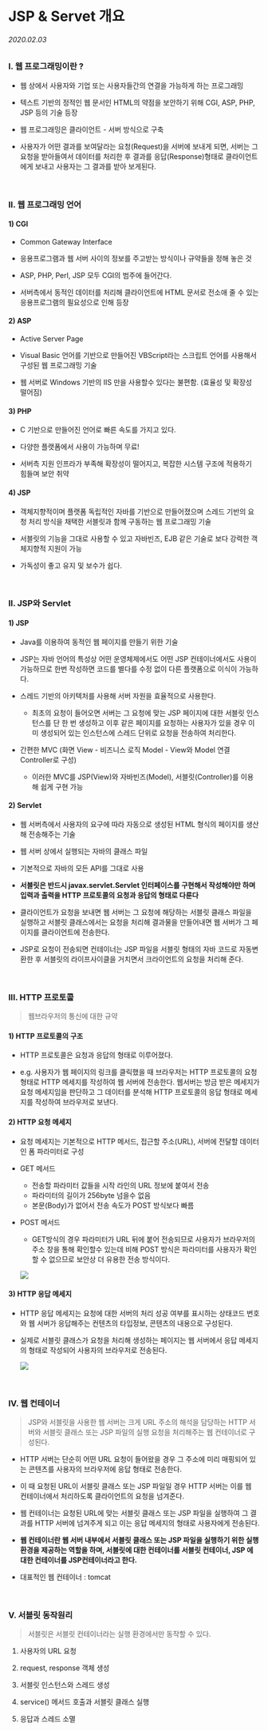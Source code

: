 # JSP & Servet 개요

###### 2020.02.03

### I. 웹 프로그래밍이란 ?

- 웹 상에서 사용자와 기업 또는 사용자들간의 연결을 가능하게 하는 프로그래밍

- 텍스트 기반의 정적인 웹 문서인 HTML의 약점을 보안하기 위해 CGI, ASP, PHP, JSP 등의 기술 등장

- 웹 프로그래밍은 클라이언트 - 서버 방식으로 구축

- 사용자가 어떤 결과를 보여달라는 요청(Request)을 서버에 보내게 되면, 서버는 그 요청을 받아들여서 데이터를 처리한 후 결과를 응답(Response)형태로 클라이언트에게 보내고 사용자는 그 결과를 받아 보게된다.

<br />

### II. 웹 프로그래밍 언어

#### 1) CGI

- Common Gateway Interface

- 응용프로그램과 웹 서버 사이의 정보를 주고받는 방식이나 규약들을 정해 놓은 것

- ASP, PHP, Perl, JSP 모두 CGI의 범주에 들어간다.

- 서버측에서 동적인 데이터를 처리해 클라이언트에 HTML 문서로 전소애 줄 수 있는 응용프로그램의 필요성으로 인해 등장

#### 2) ASP

- Active Server Page

- Visual Basic 언어를 기반으로 만들어진 VBScript라는 스크립트 언어를 사용해서 구성된 웹 프로그래밍 기술

- 웹 서버로 Windows 기반의 IIS 만을 사용할수 있다는 불편함. (효율성 및 확장성 떨어짐)

#### 3) PHP

- C 기반으로 만들어진 언어로 빠른 속도를 가지고 있다.

- 다양한 플랫폼에서 사용이 가능하며 무료!

- 서버측 지원 인프라가 부족해 확장성이 떨어지고, 복잡한 시스템 구조에 적용하기 힘들며 보안 취약

#### 4) JSP

- 객체지향적이며 플랫폼 독립적인 자바를 기반으로 만들어졌으며 스레드 기반의 요청 처리 방식을 채택한 서블릿과 함께 구동하는 웹 프로그래밍 기술

- 서블릿의 기능을 그대로 사용할 수 있고 자바빈즈, EJB 같은 기술로 보다 강력한 객체지향적 지원이 가능

- 가독성이 좋고 유지 및 보수가 쉽다.

<br />


### II. JSP와  Servlet

#### 1) JSP

- Java를 이용하여 동적인 웹 페이지를 만들기 위한 기술

- JSP는 자바 언어의 특성상 어떤 운영체제에서도 어떤 JSP 컨테이너에서도 사용이 가능하므로 한번 작성하면 코드를 별다를 수정 없이 다른 플랫폼으로 이식이 가능하다.

- 스레드 기반의 아키텍처를 사용해 서버 자원을 효율적으로 사용한다.

    - 최초의 요청이 들어오면 서버는 그 요청에 맞는 JSP 페이지에 대한 서블릿 인스턴스를 단 한 번 생성하고 이후 같은 페이지를 요청하는 사용자가 있을 경우 이미 생성되어 있는 인스턴스에 스레드 단위로 요청을 전송하여 처리한다.

- 간편한 MVC (화면 View - 비즈니스 로직 Model - View와 Model 연결 Controller로 구성)

    - 이러한 MVC를 JSP(View)와 자바빈즈(Model), 서블릿(Controller)를 이용해 쉽게 구현 가능


#### 2) Servlet

- 웹 서버측에서 사용자의 요구에 따라 자동으로 생성된 HTML 형식의 페이지를 생산해 전송해주는 기술

- 웹 서버 상에서 실행되는 자바의 클래스 파일

- 기본적으로 자바의 모든 API를 그대로 사용

- **서블릿은 반드시 javax.servlet.Servlet 인터페이스를 구현해서 작성해야만 하며 입력과 출력을 HTTP 프로토콜의 요청과 응답의 형태로 다룬다**

- 클라이언트가 요청을 보내면 웹 서버는 그 요청에 해당하는 서블릿 클래스 파일을 실행하고 서블릿 클래스에서는 요청을 처리해 결과물을 만들어내면 웹 서버가 그 페이지를 클라이언트에 전송한다.

- JSP로 요청이 전송되면 컨테이너는 JSP 파일을 서블릿 형태의 자바 코드로 자동변환한 후 서블릿의 라이프사이클을 거치면서 크라이언트의 요청을 처리해 준다.

<br />

### III. HTTP 프로토콜

>웹브라우저의 통신에 대한 규약

#### 1) HTTP 프로토콜의 구조

- HTTP 프로토콜은 요청과 응답의 형태로 이루어졌다.

- e.g. 사용자가 웹 페이지의 링크를 클릭했을 때 브라우저는 HTTP 프로토콜의 요청 형태로 HTTP 메세지를 작성하여 웹 서버에 전송한다. 웹서버는 방금 받은 메세지가 요청 메세지임을 판단하고 그 데이터를 분석해 HTTP 프로토콜의 응답 형태로 메세지를 작성하여 브라우저로 보낸다.

#### 2) HTTP 요청 메세지

- 요청 메세지는 기본적으로 HTTP 메서드, 접근할 주소(URL), 서버에 전달할 데이터인 폼 파라미터로 구성

- GET 메서드
    - 전송할 파라미터 값들을 시작 라인의 URL 정보에 붙여서 전송
    - 파라미터의 길이가 256byte 넘을수 없음
    - 본문(Body)가 없어서 전송 속도가 POST 방식보다 빠름

- POST 메서드
    - GET방식의 경우 파라미터가 URL 뒤에 붙어 전송되므로 사용자가 브라우저의 주소 창을 통해 확인할수 있는데 비해 POST 방식은 파라미터를 사용자가 확인할 수 없으므로 보안상 더 유용한 전송 방식이다.

    ![](assets/post.png)

#### 3) HTTP 응답 메세지

- HTTP 응답 메세지는 요청에 대한 서버의 처리 성공 여부를 표시하는 상태코드 번호와 웹 서버가 응답해주는 컨텐츠의 타입정보, 콘텐츠의 내용으로 구성된다.

- 실제로 서블릿 클래스가 요청을 처리해 생성하는 페이지는 웹 서버에서 응답 메세지의 형태로 작성되어 사용자의 브라우저로 전송된다.

    ![](assets/http-response.png)

<br />

### IV. 웹 컨테이너

>JSP와 서블릿을 사용한 웹 서버는 크게 URL 주소의 해석을 담당하는 HTTP 서버와 서블릿 클래스 또는 JSP 파일의 실행 요청을 처리해주는 웹 컨테이너로 구성된다.

- HTTP 서버는 단순히 어떤 URL 요청이 들어왔을 경우 그 주소에 미리 매핑되어 있는 콘텐츠를 사용자의 브라우저에 응답 형태로 전송한다.

- 이 때 요청된 URL이 서블릿 클래스 또는 JSP 파일일 경우 HTTP 서버는 이를 웹 컨테이너에서 처리하도록 클라이언트의 요청을 넘겨준다.

- 웹 컨테이너는 요청된 URL에 맞는 서블릿 클래스 또는 JSP 파일을 실행하여 그 결과를 HTTP 서버에 넘겨주게 되고 이는 응답 메세지의 형태로 사용자에게 전송된다.

- **웹 컨테이너란 웹 서버 내부에서 서블릿 클래스 또는 JSP 파일을 실행하기 위한 실행 환경을 제공하는 역할을 하며, 서블릿에 대한 컨테이너를 서블릿 컨테이너, JSP 에대한 컨테이너를 JSP컨테이너라고 한다.**

- 대표적인 웹 컨테이너 : tomcat

<br />

### V. 서블릿 동작원리

>서블릿은 서블릿 컨테이너라는 실행 환경에서만 동작할 수 있다.

1. 사용자의 URL 요청

2. request, response 객체 생성

3. 서블릿 인스턴스와 스레드 생성

4. service() 메서드 호출과 서블릿 클래스 실행

5. 응답과 스레드 소멸